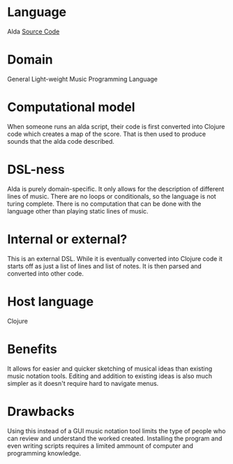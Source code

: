 # Language
Alda
[Source Code](https://github.com/alda-lang/alda)


# Domain
General Light-weight Music Programming Language


# Computational model
When someone runs an alda script, their code is first converted into Clojure
code which creates a map of the score. That is then used to produce sounds 
that the alda code described. 

# DSL-ness
Alda is purely domain-specific. It only allows for the description of different 
lines of music. There are no loops or conditionals, so the language is not
turing complete. There is no computation that can be done with the language
other than playing static lines of music. 

# Internal or external?
This is an external DSL. While it is eventually converted into Clojure code
it starts off as just a list of lines and list of notes. It is then parsed
and converted into other code. 

# Host language
Clojure


# Benefits
It allows for easier and quicker sketching of musical ideas than existing 
music notation tools. Editing and addition to existing ideas is also much
simpler as it doesn't require hard to navigate menus. 


# Drawbacks
Using this instead of a GUI music notation tool limits the type of people
who can review and understand the worked created. Installing the program
and even writing scripts requires a limited ammount of computer and 
programming knowledge.
